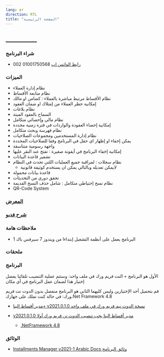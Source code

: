 ```yaml
---
lang: ar
direction: RTL
title: "الصفحة الرئيسية"
---
```



## __________

### شراء البرنامج
* [رابط الواتس اب](https://bit.ly/3oKSNVu)  01001750568 002

### الميزات
* نظام إدارة العملاء
* نظام متابعة الأقساط
* نظام الأقساط مرتبط مباشرة بالعملاء : كضامن او مالك
* إمكانية حظر العملاء من إمتلاك او ضمان العقود
* نظام بلاغات
* السماح بالعقود الميتة
* نظام مالي وإحصائي متكامل
* إمكانية إحصاء العقودة والواردات في فترة زمنية محددة
* نظام فهرسة وبحث متكامل 
* نظام إدارة المستخدمين ومجموعات الصلاحيات
* يمكن إخفاء او إظهار اي حقل في البرنامج وفقا للصلاحيات المحددة
* واجهة رسومية متناسقة
* إمكانية إخفاء البرنامج في أيقونة صغيرة : تفتح عند النقر عليها
* تشفير قاعدة البيانات
* نظام سجلات : لمراقبة جميع العمليات اللتي تحدث في النظام
    * لايمكن تعديله وبالتالي يمكن ان يستخدم كوثيقة قانونية
* قاعدة بيانات محمولة 
* تحقق دوري من التحديثات
* نظام نسخ إحتياطي متكامل : شامل حذف النسخ القديمة
* QR-Code System



### [المعرض](screenshots_carousel.html)

### [شرح فديو](https://www.youtube.com/playlist?list=PL6ADVthEF-K_FZi6xQERJbRsjMdTYTiBu)

### ملاحظات هامة
* البرنامج يعمل على أنظمة التشغيل إبتداءا من ويندوز 7 سيرفس باك 1

### ملحقات


### البرنامج

 الأول هو البرنامج + النت فريم ورك في ملف واحد: وستتم عملية التنصيب تلقائيا
يفضل إختيار هذا لضمان عمل البرنامج في أي مكان

قم بتحميل أحد الإختيارين وليس كليهما
الثاني هو البرنامج منفصل بدون الدوت نت فريم ورك: في حالة كنت تملك 
 على جهازك.Net Framework 4.8


* [مدير أقساط البنا+ v2021.0.1.0  نسخة الدوت نيم فريم ورك في ملف واحد](https://github.com/AlBannaTechno/InstallmentsManagerProject/releases/download/v2021.0.1.0/InstallmentsManager-v2021.0.1.0.+.NFW.4.8.exe)


* [v2021.0.1.0 مدير أقساط البنا يجب تنصيب الدوت نن فريم ورك أولا](https://github.com/AlBannaTechno/InstallmentsManagerProject/releases/download/v2021.0.1.0/InstallmentsManager-v2021.0.1.0.exe)
  * [.NetFramework 4.8](https://go.microsoft.com/fwlink/?linkid=2088631)

### الوثائق
* [Installments Manager v2021-1 Arabic Docs وثائق البرنامج](https://github.com/AlBannaTechno/InstallmentsManagerProject/releases/download/v2021.0.1.0/Installments.Manager.v2021-1.Arabic.Docs.pdf)

